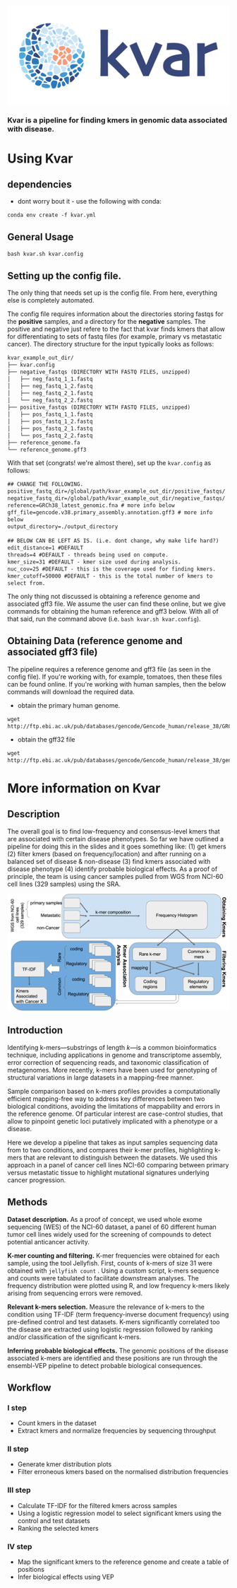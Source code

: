 ![Kvar logo](figures/kvar_logo.png)

### **Kvar** is a pipeline for finding kmers in genomic data associated with disease. 

# Using Kvar

## dependencies
* dont worry bout it - use the following with conda:
```
conda env create -f kvar.yml
```

## General Usage
```
bash kvar.sh kvar.config
```

## Setting up the config file.
The only thing that needs set up is the config file. From here, everything else is completely automated.

The config file requires information about the directories storing fastqs for the **positive** samples, and a directory for the **negative** samples. The positive and negative just refere to the fact that kvar finds kmers that allow for differentiating to sets of fastq files (for example, primary vs metastatic cancer). The directory structure for the input typically looks as follows:

```
kvar_example_out_dir/
├── kvar.config
├── negative_fastqs (DIRECTORY WITH FASTQ FILES, unzipped)
│   ├── neg_fastq_1_1.fastq
│   ├── neg_fastq_1_2.fastq
│   ├── neg_fastq_2_1.fastq
│   └── neg_fastq_2_2.fastq
├── positive_fastqs (DIRECTORY WITH FASTQ FILES, unzipped)
│   ├── pos_fastq_1_1.fastq
│   ├── pos_fastq_1_2.fastq
│   ├── pos_fastq_2_1.fastq
│   └── pos_fastq_2_2.fastq
├── reference_genome.fa
└── reference_genome.gff3
```

With that set (congrats! we're almost there),  set up the `kvar.config` as follows:

```
## CHANGE THE FOLLOWING.
positive_fastq_dir=/global/path/kvar_example_out_dir/positive_fastqs/
negative_fastq_dir=/global/path/kvar_example_out_dir/negative_fastqs/
reference=GRCh38_latest_genomic.fna # more info below
gff_file=gencode.v38.primary_assembly.annotation.gff3 # more info below
output_directory=./output_directory

## BELOW CAN BE LEFT AS IS. (i.e. dont change, why make life hard?)
edit_distance=1 #DEFAULT
threads=4 #DEFAULT - threads being used on compute.
kmer_size=31 #DEFAULT - kmer size used during analysis.
nuc_cov=25 #DEFAULT - this is the coverage used for finding kmers.
kmer_cutoff=50000 #DEFAULT - this is the total number of kmers to select from.
```

The only thing not discussed is obtaining a reference genome and associated gff3 file. We assume the user can find these online, but we give commands for obtaining the human reference and gff3 below. With all of that said, run the command above (i.e. `bash kvar.sh kvar.config`).

## Obtaining Data (reference genome and associated gff3 file)
The pipeline requires a reference genome and gff3 file (as seen in the config file). If you're working with, for example, tomatoes, then these files can be found online. If you're working with human samples, then the below commands will download the required data. 

* obtain the primary human genome.
```
wget http://ftp.ebi.ac.uk/pub/databases/gencode/Gencode_human/release_38/GRCh38.primary_assembly.genome.fa.gz
```
* obtain the gff32 file
```
wget http://ftp.ebi.ac.uk/pub/databases/gencode/Gencode_human/release_38/gencode.v38.primary_assembly.annotation.gff3.gz
```

# More information on Kvar

## Description

The overall goal is to find low-frequency and consensus-level kmers that are associated with certain disease phenotypes. So far we have outlined a pipeline for doing this in the slides and it goes something like: (1) get kmers (2) filter kmers (based on frequency/location) and after running on a balanced set of disease & non-disease (3) find kmers associated with disease phenotype (4) identify probable biological effects. As a proof of principle, the team is using cancer samples pulled from WGS from NCI-60 cell lines (329 samples) using the SRA.

![Kvar Pipeline](figures/kvar_pipeline.png)

## Introduction

Identifying k-mers—substrings of length _k_—is a common bioinformatics technique, including applications in genome and transcriptome assembly, error correction of sequencing reads, and taxonomic classification of metagenomes. More recently, k-mers have been used for genotyping of structural variations in large datasets in a mapping-free manner. 

Sample comparison based on k-mers profiles provides a computationally efficient mapping-free way to address key differences between two biological conditions, avoiding the limitations of mappability and errors in the reference genome. Of particular interest are case-control studies, that allow to pinpoint genetic loci putatively implicated with a phenotype or a disease.

Here we develop a pipeline that takes as input samples sequencing data from to two conditions, and compares their k-mer profiles, highlighting k-mers that are relevant to distinguish between the datasets. We used this approach in a panel of cancer cell lines NCI-60 comparing between primary versus metastatic tissue to highlight mutational signatures underlying cancer progression.

## Methods

**Dataset description.** As a proof of concept, we used whole exome sequencing (WES) of the NCI-60 dataset, a panel of 60 different human tumor cell lines widely used for the screening of compounds to detect potential anticancer activity.

**K-mer counting and filtering.** K-mer frequencies were obtained for each sample, using the tool Jellyfish. First, counts of k-mers of size 31 were obtained with `jellyfish count` . Using a custom script, k-mers sequence and counts were tabulated to facilitate downstream analyses. The frequency distribution were plotted using R, and low frequency k-mers likely arising from sequencing errors were removed.

**Relevant k-mers selection.** Measure the relevance of k-mers to the condition using TF-IDF (term frequency-inverse document frequency) using pre-defined control and test datasets. K-mers significantly correlated too the disease are extracted using logistic regression followed by ranking and/or classification of the significant k-mers.

**Inferring probable biological effects.** The genomic positions of the disease associated k-mers are identified and these positions are run through the ensembl-VEP pipeline to detect probable biological consequences. 

## Workflow
### I step
- Count kmers in the dataset
- Extract kmers and normalize frequencies by sequencing throughput
### II step
- Generate kmer distribution plots
- Filter erroneous kmers based on the normalised distribution frequencies
### III step
- Calculate TF-IDF for the filtered kmers across samples
- Using a logistic regression model to select significant kmers using the control and test datasets
- Ranking the selected kmers
### IV step
- Map the significant kmers to the reference genome and create a table of positions
- Infer biological effects using VEP

